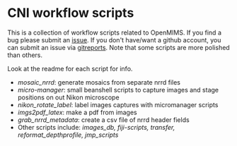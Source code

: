 # CNI workflow scripts
This is a  collection of workflow scripts related to OpenMIMS. If you find a bug please submit an [issue](https://github.com/BWHCNI/workflow/issues). If you don't have/want a github account, you can submit an issue via [gitreports](https://gitreports.com/issue/BWHCNI/workflow). Note that some scripts are more polished than others.

Look at the readme for each script for info.

- *mosaic_nrrd*: generate mosaics from separate nrrd files
- *micro-manager*: small beanshell scripts to capture images and stage positions on out Nikon microscope
- *nikon_rotate_label*: label images captures with micromanager scripts
- *imgs2pdf_latex*: make a pdf from images
- *grab_nrrd_metadata*: create a csv file of nrrd header fields
- Other scripts include: *images_db, fiji-scripts, transfer, reformat_depthprofile, jmp_scripts*
